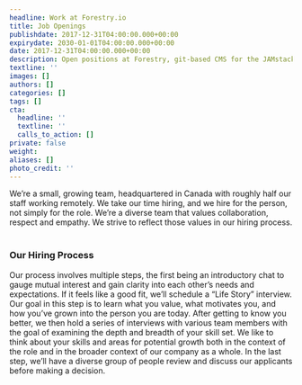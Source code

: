 ```yaml
---
headline: Work at Forestry.io
title: Job Openings
publishdate: 2017-12-31T04:00:00.000+00:00
expirydate: 2030-01-01T04:00:00.000+00:00
date: 2017-12-31T04:00:00.000+00:00
description: Open positions at Forestry, git-based CMS for the JAMstack
textline: ''
images: []
authors: []
categories: []
tags: []
cta:
  headline: ''
  textline: ''
  calls_to_action: []
private: false
weight: 
aliases: []
photo_credit: ''
---
```

We’re a small, growing team, headquartered in Canada with roughly half our staff working remotely. We take our time hiring, and we hire for the person, not simply for the role. We’re a diverse team that values collaboration, respect and empathy. We strive to reflect those values in our hiring process.  
<br/>

### Our Hiring Process

Our process involves multiple steps, the first being an introductory chat to gauge mutual interest and gain clarity into each other’s needs and expectations. If it feels like a good fit, we’ll schedule a “Life Story” interview. Our goal in this step is to learn what you value, what motivates you, and how you’ve grown into the person you are today. After getting to know you better, we then hold a series of interviews with various team members with the goal of examining the depth and breadth of your skill set. We like to think about your skills and areas for potential growth both in the context of the role and in the broader context of our company as a whole. In the last step, we’ll have a diverse group of people review and discuss our applicants before making a decision.  
<!--more-->